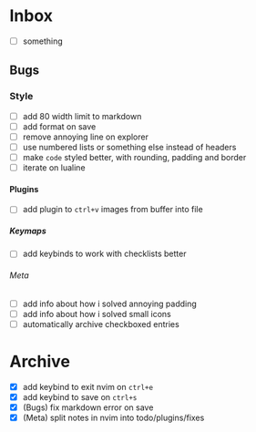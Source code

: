 # Inbox

- [ ] something

## Bugs


### Style

- [ ] add 80 width limit to markdown
- [ ] add format on save
- [ ] remove annoying line on explorer
- [ ] use numbered lists or something else instead of headers
- [ ] make `code` styled better, with rounding, padding and border
- [ ] iterate on lualine

#### Plugins

- [ ] add plugin to `ctrl+v` images from buffer into file

##### Keymaps

- [ ] add keybinds to work with checklists better

###### Meta

- [ ] add info about how i solved annoying padding
- [ ] add info about how i solved small icons
- [ ] automatically archive checkboxed entries

# Archive

- [x] add keybind to exit nvim on `ctrl+e`
- [x] add keybind to save on `ctrl+s`
- [x] (Bugs) fix markdown error on save
- [x] (Meta) split notes in nvim into todo/plugins/fixes
